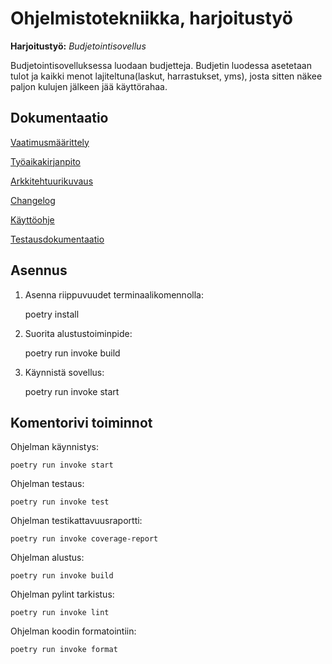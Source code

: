 # Ohjelmistotekniikka, harjoitustyö

<p><b>Harjoitustyö:</b> <i>Budjetointisovellus</i></p>  

<p>Budjetointisovelluksessa luodaan budjetteja. Budjetin luodessa asetetaan tulot ja kaikki menot lajiteltuna(laskut, harrastukset, yms), josta sitten näkee paljon kulujen jälkeen jää käyttörahaa.</p>  

## Dokumentaatio

[Vaatimusmäärittely](https://github.com/SamiKazan/Ohjelmistotekniikka/blob/master/dokumentaatio/vaatimusmaatittely.md)  

[Työaikakirjanpito](https://github.com/SamiKazan/Ohjelmistotekniikka/blob/master/dokumentaatio/tuntikirjanpito.md)

[Arkkitehtuurikuvaus](https://github.com/SamiKazan/Ohjelmistotekniikka/blob/master/dokumentaatio/arkkitehtuuri.md)

[Changelog](https://github.com/SamiKazan/Ohjelmistotekniikka/blob/master/dokumentaatio/changelog.md)

[Käyttöohje](https://github.com/SamiKazan/Ohjelmistotekniikka/blob/master/dokumentaatio/kayttoohje.md)

[Testausdokumentaatio](https://github.com/SamiKazan/Ohjelmistotekniikka/blob/master/dokumentaatio/testaus.md)

## Asennus

1. Asenna riippuvuudet terminaalikomennolla:

    poetry install

2. Suorita alustustoiminpide:

    poetry run invoke build

3.  Käynnistä sovellus:

    poetry run invoke start

## Komentorivi toiminnot

Ohjelman käynnistys:

    poetry run invoke start

Ohjelman testaus:

    poetry run invoke test

Ohjelman testikattavuusraportti:

    poetry run invoke coverage-report

Ohjelman alustus:

    poetry run invoke build

Ohjelman pylint tarkistus:

    poetry run invoke lint

Ohjelman koodin formatointiin:

    poetry run invoke format
